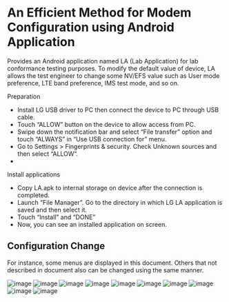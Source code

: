 # An Efficient Method for Modem Configuration using Android Application

Provides an Android application named LA (Lab Application) for lab conformance testing purposes. To modify the default value of device, LA allows the test engineer to change some NV/EFS value such as User mode preference, LTE band preference, IMS test mode, and so on. 

Preparation
- Install LG USB driver to PC then connect the device to PC through USB cable.
- Touch “ALLOW” button on the device to allow access from PC. 
- Swipe down the notification bar and select “File transfer” option and touch “ALWAYS” in “Use USB connection for” menu. 
- Go to Settings > Fingerprints & security. Check Unknown sources and then select “ALLOW”.
- 
Install applications
- Copy LA.apk to internal storage on device after the connection is completed.
- Launch “File Manager”. Go to the directory in which LG LA application is saved and then select it. 
- Touch “Install” and “DONE”
- Now, you can see an installed application on screen. 

## Configuration Change
For instance, some menus are displayed in this document. Others that not described in document also can be changed using the same manner.

![image](https://user-images.githubusercontent.com/77954837/114788697-e832fc00-9dbc-11eb-8e18-178366e522dd.png)
![image](https://user-images.githubusercontent.com/77954837/114788709-ec5f1980-9dbc-11eb-9e90-7bc80ad8711d.png)
![image](https://user-images.githubusercontent.com/77954837/114788717-f08b3700-9dbc-11eb-804c-17cc1bf0a853.png)
![image](https://user-images.githubusercontent.com/77954837/114788722-f4b75480-9dbc-11eb-996c-68983cb6a3d5.png)
![image](https://user-images.githubusercontent.com/77954837/114788730-f84adb80-9dbc-11eb-995c-581d72e36da1.png)
![image](https://user-images.githubusercontent.com/77954837/114788745-fc76f900-9dbc-11eb-9a80-72bd7cd475e7.png)
![image](https://user-images.githubusercontent.com/77954837/114788754-000a8000-9dbd-11eb-84bb-72f38b5b63de.png)
![image](https://user-images.githubusercontent.com/77954837/114788765-039e0700-9dbd-11eb-87d9-48b81221986c.png)
![image](https://user-images.githubusercontent.com/77954837/114788779-07ca2480-9dbd-11eb-837b-5ebf65d17764.png)
![image](https://user-images.githubusercontent.com/77954837/114788805-10baf600-9dbd-11eb-89e9-5cfca0350002.png)

